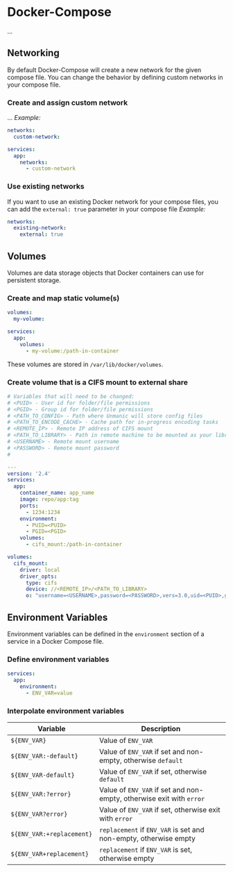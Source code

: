 # Docker-Compose

...

## Networking

By default Docker-Compose will create a new network for the given compose file. You can change the behavior by defining custom networks in your compose file.

### Create and assign custom network

...
*Example:*

```yaml
networks:
  custom-network:

services:
  app:
    networks:
      - custom-network
```

### Use existing networks

If you want to use an existing Docker network for your compose files, you can add the `external: true` parameter in your compose file
*Example:*

```yaml
networks:
  existing-network:
    external: true
```

## Volumes

Volumes are data storage objects that Docker containers can use for persistent storage.

### Create and map static volume(s)

```yaml
volumes:
  my-volume:

services:
  app:
    volumes:
      - my-volume:/path-in-container
```

These volumes are stored in `/var/lib/docker/volumes`.

### Create volume that is a CIFS mount to external share

```yaml
# Variables that will need to be changed:  
# <PUID> - User id for folder/file permissions  
# <PGID> - Group id for folder/file permissions  
# <PATH_TO_CONFIG> - Path where Unmanic will store config files  
# <PATH_TO_ENCODE_CACHE> - Cache path for in-progress encoding tasks  
# <REMOTE_IP> - Remote IP address of CIFS mount  
# <PATH_TO_LIBRARY> - Path in remote machine to be mounted as your library  
# <USERNAME> - Remote mount username  
# <PASSWORD> - Remote mount password  
#

---  
version: '2.4'  
services:  
  app:
    container_name: app_name  
    image: repo/app:tag  
    ports:  
      - 1234:1234
    environment:  
      - PUID=<PUID>  
      - PGID=<PGID>  
    volumes:
      - cifs_mount:/path-in-container

volumes:  
  cifs_mount:  
    driver: local  
    driver_opts:  
      type: cifs  
      device: //<REMOTE_IP>/<PATH_TO_LIBRARY>  
      o: "username=<USERNAME>,password=<PASSWORD>,vers=3.0,uid=<PUID>,gid=<PGID>"
```

## Environment Variables

Environment variables can be defined in the `environment` section of a service in a Docker Compose file.

### Define environment variables

```yaml
services:
  app:
    environment:
      - ENV_VAR=value
```

### Interpolate environment variables

| Variable | Description |
| --- | --- |
| `${ENV_VAR}` | Value of `ENV_VAR` |
| `${ENV_VAR:-default}` | Value of `ENV_VAR` if set and non-empty, otherwise `default`|
| `${ENV_VAR-default}` | Value of `ENV_VAR` if set, otherwise `default`|
| `${ENV_VAR:?error}` | Value of `ENV_VAR` if set and non-empty, otherwise exit with `error` |
| `${ENV_VAR?error}` | Value of `ENV_VAR` if set, otherwise exit with `error` |
| `${ENV_VAR:+replacement}` | `replacement` if `ENV_VAR` is set and non-empty, otherwise empty |
| `${ENV_VAR+replacement}` | `replacement` if `ENV_VAR` is set, otherwise empty |
